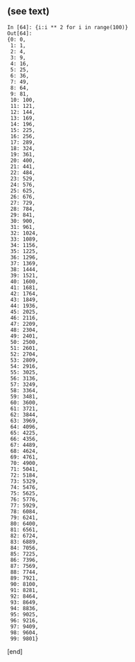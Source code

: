 ## (see text)

    In [64]: {i:i ** 2 for i in range(100)}
    Out[64]: 
    {0: 0,
     1: 1,
     2: 4,
     3: 9,
     4: 16,
     5: 25,
     6: 36,
     7: 49,
     8: 64,
     9: 81,
     10: 100,
     11: 121,
     12: 144,
     13: 169,
     14: 196,
     15: 225,
     16: 256,
     17: 289,
     18: 324,
     19: 361,
     20: 400,
     21: 441,
     22: 484,
     23: 529,
     24: 576,
     25: 625,
     26: 676,
     27: 729,
     28: 784,
     29: 841,
     30: 900,
     31: 961,
     32: 1024,
     33: 1089,
     34: 1156,
     35: 1225,
     36: 1296,
     37: 1369,
     38: 1444,
     39: 1521,
     40: 1600,
     41: 1681,
     42: 1764,
     43: 1849,
     44: 1936,
     45: 2025,
     46: 2116,
     47: 2209,
     48: 2304,
     49: 2401,
     50: 2500,
     51: 2601,
     52: 2704,
     53: 2809,
     54: 2916,
     55: 3025,
     56: 3136,
     57: 3249,
     58: 3364,
     59: 3481,
     60: 3600,
     61: 3721,
     62: 3844,
     63: 3969,
     64: 4096,
     65: 4225,
     66: 4356,
     67: 4489,
     68: 4624,
     69: 4761,
     70: 4900,
     71: 5041,
     72: 5184,
     73: 5329,
     74: 5476,
     75: 5625,
     76: 5776,
     77: 5929,
     78: 6084,
     79: 6241,
     80: 6400,
     81: 6561,
     82: 6724,
     83: 6889,
     84: 7056,
     85: 7225,
     86: 7396,
     87: 7569,
     88: 7744,
     89: 7921,
     90: 8100,
     91: 8281,
     92: 8464,
     93: 8649,
     94: 8836,
     95: 9025,
     96: 9216,
     97: 9409,
     98: 9604,
     99: 9801}

[end]
